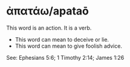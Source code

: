 # ἀπατάω/apataō

This word is an action. It is a verb. 

* This word can mean to deceive or lie. 
* This word can mean to give foolish advice. 

See: Ephesians 5:6; 1 Timothy 2:14; James 1:26
